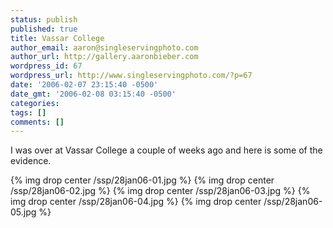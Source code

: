 ```yaml
---
status: publish
published: true
title: Vassar College
author_email: aaron@singleservingphoto.com
author_url: http://gallery.aaronbieber.com
wordpress_id: 67
wordpress_url: http://www.singleservingphoto.com/?p=67
date: '2006-02-07 23:15:40 -0500'
date_gmt: '2006-02-08 03:15:40 -0500'
categories:
tags: []
comments: []
---
```

I was over at Vassar College a couple of weeks ago and here is some of
the evidence.

{% img drop center /ssp/28jan06-01.jpg %}
 {% img drop center /ssp/28jan06-02.jpg %}
 {% img drop center /ssp/28jan06-03.jpg %}
 {% img drop center /ssp/28jan06-04.jpg %}
 {% img drop center /ssp/28jan06-05.jpg %}
